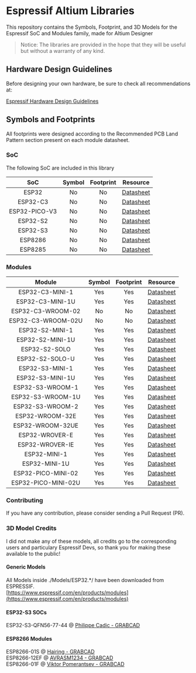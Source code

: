 # Espressif Altium Libraries
This repository contains the Symbols, Footprint, and 3D Models for the Espressif SoC and Modules family, made for Altium Designer
> Notice: The libraries are provided in the hope that they will be useful but without a warranty of any kind.

## Hardware Design Guidelines

Before designing your own hardware, be sure to check all recommendations at:

[Espressif Hardware Design Guidelines](https://www.espressif.com/sites/default/files/documentation/esp32_hardware_design_guidelines_en.pdf)

## Symbols and Footprints

All footprints were designed according to the Recommended PCB Land Pattern section present on each module datasheet.

### SoC

The following SoC are included in this library

| SoC          | Symbol | Footprint | Resource                                                                                               |
|:------------:|:------:|:---------:|:------------------------------------------------------------------------------------------------------:|
|ESP32         |No      |No         |[Datasheet](https://www.espressif.com/sites/default/files/documentation/esp32_datasheet_en.pdf)         |
|ESP32-C3      |No      |No         |[Datasheet](https://www.espressif.com/sites/default/files/documentation/esp32-c3_datasheet_en.pdf)      |
|ESP32-PICO-V3 |No      |No         |[Datasheet](https://www.espressif.com/sites/default/files/documentation/esp32-pico-v3_datasheet_en.pdf) |
|ESP32-S2      |No      |No         |[Datasheet](https://www.espressif.com/sites/default/files/documentation/esp32-s2_datasheet_en.pdf)      |
|ESP32-S3      |No      |No         |[Datasheet](https://www.espressif.com/sites/default/files/documentation/esp32-s3_datasheet_en.pdf)      |
|ESP8286       |No      |No         |[Datasheet](https://www.espressif.com/sites/default/files/documentation/0a-esp8266ex_datasheet_en.pdf)  |
|ESP8285       |No      |No         |[Datasheet](https://www.espressif.com/sites/default/files/documentation/0a-esp8285_datasheet_en.pdf)    |


### Modules

| Module           | Symbol | Footprint | Resource                                                                                                                    |
|:----------------:|:------:|:---------:|:---------------------------------------------------------------------------------------------------------------------------:|
|ESP32-C3-MINI-1   |Yes     |Yes        |[Datasheet](https://www.espressif.com/sites/default/files/documentation/esp32-c3-mini-1_datasheet_en.pdf)                    |
|ESP32-C3-MINI-1U  |Yes     |Yes        |[Datasheet](https://www.espressif.com/sites/default/files/documentation/esp32-c3-mini-1_datasheet_en.pdf)                    |
|ESP32-C3-WROOM-02 |No      |No         |[Datasheet](https://www.espressif.com/sites/default/files/documentation/esp32-c3-wroom-02_datasheet_en.pdf)                  |
|ESP32-C3-WROOM-02U|No      |No         |[Datasheet](https://www.espressif.com/sites/default/files/documentation/esp32-c3-wroom-02_datasheet_en.pdf)                  |
|ESP32-S2-MINI-1   |Yes     |Yes        |[Datasheet](https://www.espressif.com/sites/default/files/documentation/esp32-s2-mini-1_esp32-s2-mini-1u_datasheet_en.pdf)   |
|ESP32-S2-MINI-1U  |Yes     |Yes        |[Datasheet](https://www.espressif.com/sites/default/files/documentation/esp32-s2-mini-1_esp32-s2-mini-1u_datasheet_en.pdf)   |
|ESP32-S2-SOLO     |Yes     |Yes        |[Datasheet](https://www.espressif.com/sites/default/files/documentation/esp32-s2-solo_esp32-s2-solo-u_datasheet_en.pdf)      |
|ESP32-S2-SOLO-U   |Yes     |Yes        |[Datasheet](https://www.espressif.com/sites/default/files/documentation/esp32-s2-solo_esp32-s2-solo-u_datasheet_en.pdf)      |
|ESP32-S3-MINI-1   |Yes     |Yes        |[Datasheet](https://www.espressif.com/sites/default/files/documentation/esp32-s3-mini-1_mini-1u_datasheet_en.pdf)            |
|ESP32-S3-MINI-1U  |Yes     |Yes        |[Datasheet](https://www.espressif.com/sites/default/files/documentation/esp32-s3-mini-1_mini-1u_datasheet_en.pdf)            |
|ESP32-S3-WROOM-1  |Yes     |Yes        |[Datasheet](https://www.espressif.com/sites/default/files/documentation/esp32-s3-wroom-1_wroom-1u_datasheet_en.pdf)          |
|ESP32-S3-WROOM-1U |Yes     |Yes        |[Datasheet](https://www.espressif.com/sites/default/files/documentation/esp32-s3-wroom-1_wroom-1u_datasheet_en.pdf)          |
|ESP32-S3-WROOM-2  |Yes     |Yes        |[Datasheet](https://www.espressif.com/en/products/modules)                                                                   |
|ESP32-WROOM-32E   |Yes     |Yes        |[Datasheet](https://www.espressif.com/sites/default/files/documentation/esp32-wroom-32e_esp32-wroom-32ue_datasheet_en.pdf)   |
|ESP32-WROOM-32UE  |Yes     |Yes        |[Datasheet](https://www.espressif.com/sites/default/files/documentation/esp32-wroom-32e_esp32-wroom-32ue_datasheet_en.pdf)   |
|ESP32-WROVER-E    |Yes     |Yes        |[Datasheet](https://www.espressif.com/sites/default/files/documentation/esp32-wrover-e_esp32-wrover-ie_datasheet_en.pdf)     |
|ESP32-WROVER-IE   |Yes     |Yes        |[Datasheet](https://www.espressif.com/sites/default/files/documentation/esp32-wrover-e_esp32-wrover-ie_datasheet_en.pdf)     |
|ESP32-MINI-1      |Yes     |Yes        |[Datasheet](https://www.espressif.com/sites/default/files/documentation/esp32-mini-1_datasheet_en.pdf)                       |
|ESP32-MINI-1U     |Yes     |Yes        |[Datasheet](https://www.espressif.com/sites/default/files/documentation/esp32-mini-1_datasheet_en.pdf)                       |
|ESP32-PICO-MINI-02 |Yes     |Yes        |[Datasheet](https://www.espressif.com/sites/default/files/documentation/esp32-pico-mini-02_datasheet_en.pdf)                |
|ESP32-PICO-MINI-02U|Yes     |Yes        |[Datasheet](https://www.espressif.com/sites/default/files/documentation/esp32-pico-mini-02_datasheet_en.pdf)                |

### Contributing
If you have any contribution, please consider sending a Pull Request (PR).

### 3D Model Credits
I did not make any of these models, all credits go to the corresponding users and particulary Espressif Devs, so thank you for making these available to the public!

#### Generic Models
All Models inside ./Models/ESP32.*/ have been downloaded from ESPRESSIF.  
[https://www.espressif.com/en/products/modules](https://www.espressif.com/en/products/modules)
#### ESP32-S3 SOCs
ESP32-S3-QFN56-77-44 @ [Philippe Cadic - GRABCAD](https://grabcad.com/library/esp32-s3-chip-1)  

#### ESP8266 Modules
ESP8266-01S @ [Hairing - GRABCAD](https://grabcad.com/library/esp-01s-1)  
ESP8266-12EF @ [AVRASM1234 - GRABCAD](https://grabcad.com/library/esp-12f-esp8266-1)  
ESP8266-01F @ [Viktor Pomerantsev - GRABCAD](https://grabcad.com/library/esp-01f-1)  
